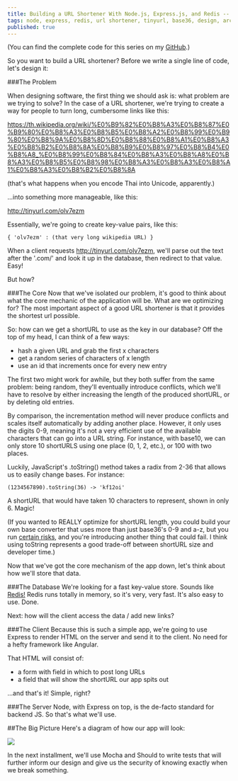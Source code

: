 ```yaml
---
title: Building a URL Shortener With Node.js, Express.js, and Redis -- Part One: Design
tags: node, express, redis, url shortener, tinyurl, base36, design, architecture
published: true
---
```



(You can find the complete code for this series on my [GitHub](https://github.com/m-arnold/tersr).)

So you want to build a URL shortener? Before we write a single line of code, let's design it:

###The Problem

When designing software, the first thing we should ask is: what problem are we trying to solve? In the case of a URL shortener, we're trying to create a way for people to turn long, cumbersome links like this:

https://th.wikipedia.org/wiki/%E0%B9%82%E0%B8%A3%E0%B8%87%E0%B9%80%E0%B8%A3%E0%B8%B5%E0%B8%A2%E0%B8%99%E0%B9%80%E0%B8%9A%E0%B8%8D%E0%B8%88%E0%B8%A1%E0%B8%A3%E0%B8%B2%E0%B8%8A%E0%B8%B9%E0%B8%97%E0%B8%B4%E0%B8%A8_%E0%B8%99%E0%B8%84%E0%B8%A3%E0%B8%A8%E0%B8%A3%E0%B8%B5%E0%B8%98%E0%B8%A3%E0%B8%A3%E0%B8%A1%E0%B8%A3%E0%B8%B2%E0%B8%8A

(that's what happens when you encode Thai into Unicode, apparently.)

...into something more manageable, like this:

http://tinyurl.com/olv7ezm

Essentially, we're going to create key-value pairs, like this:

`{ 'olv7ezm' : (that very long wikipedia URL) }`

When a client requests http://tinyurl.com/olv7ezm, we'll parse out the text after the '.com/' and look it up in the database, then redirect to that value. Easy!

But how?

###The Core
Now that we've isolated our problem, it's good to think about what the core mechanic of the application will be. What are we optimizing for? The most important aspect of a good URL shortener is that it provides the shortest url possible.

So: how can we get a shortURL to use as the key in our database? Off the top of my head, I can think of a few ways:

- hash a given URL and grab the first x characters
- get a random series of characters of x length
- use an id that increments once for every new entry

The first two might work for awhile, but they both suffer from the same problem: being random, they'll eventually introduce conflicts, which we'll have to resolve by either increasing the length of the produced shortURL, or by deleting old entries. 

By comparison, the incrementation method will never produce conflicts and scales itself automatically by adding another place. However, it only uses the digits 0-9, meaning it's not a very efficient use of the available characters that can go into a URL string. For instance, with base10, we can only store 10 shortURLS using one place (0, 1, 2, etc.), or 100 with two places. 

Luckily, JavaScript's .toString() method takes a radix from 2-36 that allows us to easily change bases. For instance:

`(1234567890).toString(36) -> 'kf12oi'`

A shortURL that would have taken 10 characters to represent, shown in only 6. Magic!

(If you wanted to REALLY optimize for shortURL length, you could build your own base converter that uses more than just base36's 0-9 and a-z, but you run [certain risks](https://perishablepress.com/stop-using-unsafe-characters-in-urls/), and you're introducing another thing that could fail. I think using toString represents a good trade-off between shortURL size and developer time.)

Now that we've got the core mechanism of the app down, let's think about how we'll store that data.

###The Database
We're looking for a fast key-value store. Sounds like [Redis!](http://redis.io/) Redis runs totally in memory, so it's very, very fast. It's also easy to use. Done. 

Next: how will the client access the data / add new links?

###The Client
Because this is such a simple app, we're going to use Express to render HTML on the server and send it to the client. No need for a hefty framework like Angular. 

That HTML will consist of:

- a form with  field in which to post long URLs
- a field that will show the shortURL our app spits out

...and that's it! Simple, right?

###The Server
Node, with Express on top, is the de-facto standard for backend JS. So that's what we'll use.

##The Big Picture
Here's a diagram of how our app will look:

![](http://i.imgur.com/6ciBkqt.png?1)

In the next installment, we'll use Mocha and Should to write tests that will further inform our design and give us the security of knowing exactly when we break something. 
